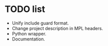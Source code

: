 TODO list
=========

* Unify include guard format.
* Change project description in MPL headers.
* Python wrapper.
* Documentation.
